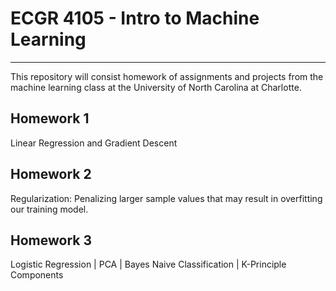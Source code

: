  # ECGR 4105 - Intro to Machine Learning
------------------------------------------

This repository will consist homework of assignments and projects from the machine learning class at the University of North Carolina at Charlotte.

**Homework 1**
-----------------------------------------
Linear Regression and Gradient Descent 

**Homework 2**
-----------------------------------------
Regularization: Penalizing larger sample values that may result in overfitting our training model. 

**Homework 3**
------------------------------------------
Logistic Regression | PCA | Bayes Naive Classification | K-Principle Components

